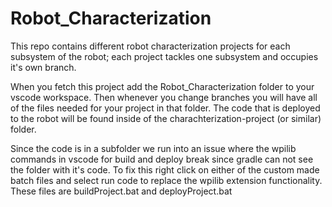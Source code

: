# Robot_Characterization

This repo contains different robot characterization projects for each subsystem of the robot; 
each project tackles one subsystem and occupies it's own branch.

When you fetch this project add the Robot_Characterization folder to your vscode workspace.
Then whenever you change branches you will have all of the files needed for your project in that folder.
The code that is deployed to the robot will be found inside of the charachterization-project (or similar) folder.

Since the code is in a subfolder we run into an issue where the wpilib commands in vscode for build and deploy break
since gradle can not see the folder with it's code. To fix this right click on either of the custom made batch files and select run 
code to replace the wpilib extension functionality. These files are buildProject.bat and deployProject.bat
